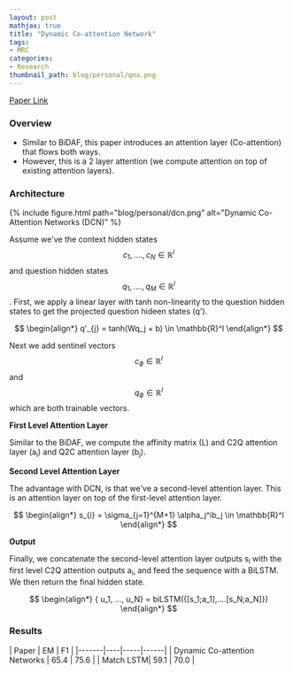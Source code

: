 ```yaml
---
layout: post
mathjax: true
title: "Dynamic Co-attention Network"
tags:
- MRC
categories:
- Research
thumbnail_path: blog/personal/qna.png
---
```


[Paper Link](https://arxiv.org/pdf/1611.01604.pdf)

### Overview

- Similar to BiDAF, this paper introduces an attention layer (Co-attention) that flows both ways.
- However, this is a 2 layer attention (we compute attention on top of existing attention layers).

### Architecture

{% include figure.html path="blog/personal/dcn.png" alt="Dynamic Co-Attention Networks (DCN)" %}

Assume we've the context hidden states $$ c_1,....,c_N \in \mathbb{R}^{l} $$ and question hidden states $$ q_1,....,q_M \in \mathbb{R}^{l} $$. First, we apply a linear layer with tanh non-linearity to the question hidden states to get the projected question hideen states (q').

$$
\begin{align*}
 	q'_{j} = tanh(Wq_j + b) \in \mathbb{R}^l
\end{align*}
$$

Next we add sentinel vectors $$ c_{\phi} \in \mathbb{R}^l $$ and $$ q_{\phi} \in \mathbb{R}^l $$ which are both trainable vectors.

**First Level Attention Layer**

Similar to the BiDAF, we compute the affinity matrix (L) and C2Q attention layer (a<sub>i</sub>) and Q2C attention layer (b<sub>j</sub>).

**Second Level Attention Layer**

The advantage with DCN, is that we've a second-level attention layer. This is an attention layer on top of the first-level attention layer.

$$
\begin{align*}
 	s_{i} = \sigma_{j=1}^{M+1} \alpha_j^ib_j \in \mathbb{R}^l
\end{align*}
$$

**Output**

Finally, we concatenate the second-level attention layer outputs s<sub>i</sub> with the first level C2Q attention outputs a<sub>i</sub>, and feed the sequence with a BiLSTM. We then return the final hidden state.


$$
\begin{align*}
 	{ u_1, ..., u_N} = biLSTM({[s_1;a_1],....[s_N;a_N]})
\end{align*}
$$

### Results

| Paper | EM | F1 |
|-------|----|-----|------|
| Dynamic Co-attention Networks | 65.4 | 75.6 |
| Match LSTM| 59.1 | 70.0 |